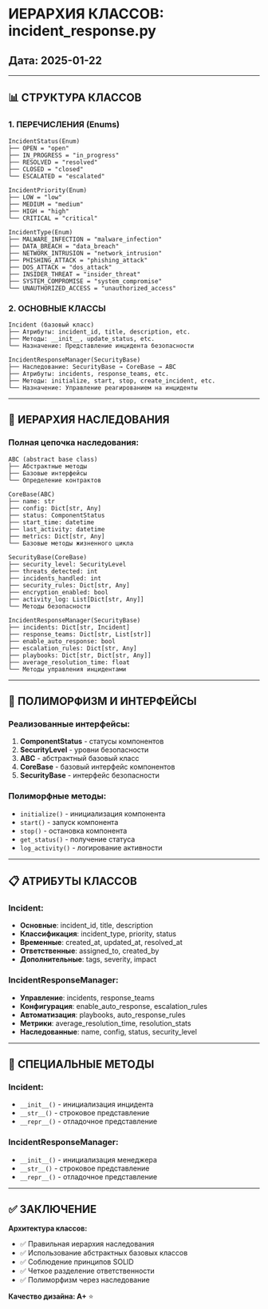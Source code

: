 # ИЕРАРХИЯ КЛАССОВ: incident_response.py
## Дата: 2025-01-22

---

## 📊 СТРУКТУРА КЛАССОВ

### 1. ПЕРЕЧИСЛЕНИЯ (Enums)
```
IncidentStatus(Enum)
├── OPEN = "open"
├── IN_PROGRESS = "in_progress"
├── RESOLVED = "resolved"
├── CLOSED = "closed"
└── ESCALATED = "escalated"

IncidentPriority(Enum)
├── LOW = "low"
├── MEDIUM = "medium"
├── HIGH = "high"
└── CRITICAL = "critical"

IncidentType(Enum)
├── MALWARE_INFECTION = "malware_infection"
├── DATA_BREACH = "data_breach"
├── NETWORK_INTRUSION = "network_intrusion"
├── PHISHING_ATTACK = "phishing_attack"
├── DOS_ATTACK = "dos_attack"
├── INSIDER_THREAT = "insider_threat"
├── SYSTEM_COMPROMISE = "system_compromise"
└── UNAUTHORIZED_ACCESS = "unauthorized_access"
```

### 2. ОСНОВНЫЕ КЛАССЫ
```
Incident (базовый класс)
├── Атрибуты: incident_id, title, description, etc.
├── Методы: __init__, update_status, etc.
└── Назначение: Представление инцидента безопасности

IncidentResponseManager(SecurityBase)
├── Наследование: SecurityBase → CoreBase → ABC
├── Атрибуты: incidents, response_teams, etc.
├── Методы: initialize, start, stop, create_incident, etc.
└── Назначение: Управление реагированием на инциденты
```

---

## 🔗 ИЕРАРХИЯ НАСЛЕДОВАНИЯ

### Полная цепочка наследования:
```
ABC (abstract base class)
├── Абстрактные методы
├── Базовые интерфейсы
└── Определение контрактов

CoreBase(ABC)
├── name: str
├── config: Dict[str, Any]
├── status: ComponentStatus
├── start_time: datetime
├── last_activity: datetime
├── metrics: Dict[str, Any]
└── Базовые методы жизненного цикла

SecurityBase(CoreBase)
├── security_level: SecurityLevel
├── threats_detected: int
├── incidents_handled: int
├── security_rules: Dict[str, Any]
├── encryption_enabled: bool
├── activity_log: List[Dict[str, Any]]
└── Методы безопасности

IncidentResponseManager(SecurityBase)
├── incidents: Dict[str, Incident]
├── response_teams: Dict[str, List[str]]
├── enable_auto_response: bool
├── escalation_rules: Dict[str, Any]
├── playbooks: Dict[str, Dict[str, Any]]
├── average_resolution_time: float
└── Методы управления инцидентами
```

---

## 🎯 ПОЛИМОРФИЗМ И ИНТЕРФЕЙСЫ

### Реализованные интерфейсы:
1. **ComponentStatus** - статусы компонентов
2. **SecurityLevel** - уровни безопасности
3. **ABC** - абстрактный базовый класс
4. **CoreBase** - базовый интерфейс компонентов
5. **SecurityBase** - интерфейс безопасности

### Полиморфные методы:
- `initialize()` - инициализация компонента
- `start()` - запуск компонента
- `stop()` - остановка компонента
- `get_status()` - получение статуса
- `log_activity()` - логирование активности

---

## 📋 АТРИБУТЫ КЛАССОВ

### Incident:
- **Основные**: incident_id, title, description
- **Классификация**: incident_type, priority, status
- **Временные**: created_at, updated_at, resolved_at
- **Ответственные**: assigned_to, created_by
- **Дополнительные**: tags, severity, impact

### IncidentResponseManager:
- **Управление**: incidents, response_teams
- **Конфигурация**: enable_auto_response, escalation_rules
- **Автоматизация**: playbooks, auto_response_rules
- **Метрики**: average_resolution_time, resolution_stats
- **Наследованные**: name, config, status, security_level

---

## 🔧 СПЕЦИАЛЬНЫЕ МЕТОДЫ

### Incident:
- `__init__()` - инициализация инцидента
- `__str__()` - строковое представление
- `__repr__()` - отладочное представление

### IncidentResponseManager:
- `__init__()` - инициализация менеджера
- `__str__()` - строковое представление
- `__repr__()` - отладочное представление

---

## ✅ ЗАКЛЮЧЕНИЕ

**Архитектура классов:**
- ✅ Правильная иерархия наследования
- ✅ Использование абстрактных базовых классов
- ✅ Соблюдение принципов SOLID
- ✅ Четкое разделение ответственности
- ✅ Полиморфизм через наследование

**Качество дизайна: A+** ⭐